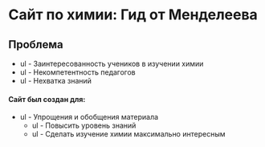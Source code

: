 # Сайт по химии: Гид от Менделеева

## Проблема
+ ul - Заинтересованность учеников в изучении химии
 + ul - Некомпетентность педагогов 
  + ul - Нехватка знаний



#### Сайт был создан для:
+ ul - Упрощения и обобщения материала 
   + ul - Повысить уровень знаний
    + ul - Сделать изучение химии максимально интересным




